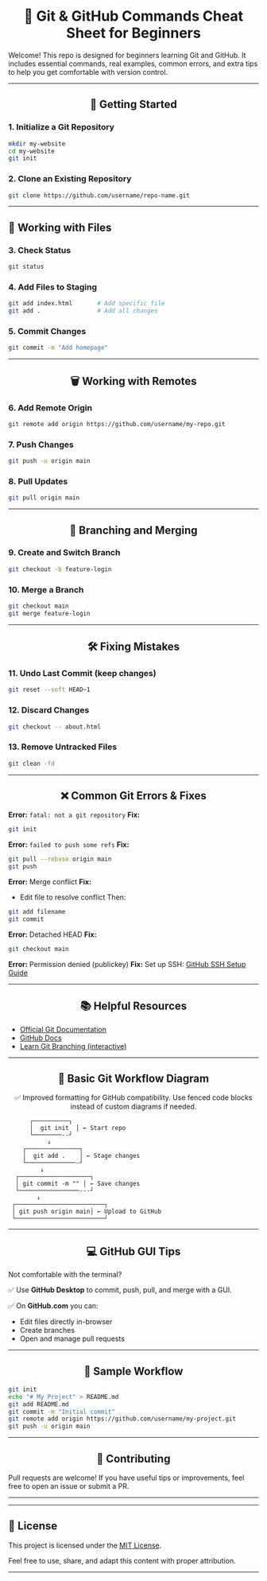 <div align="center">

# 🧰 Git & GitHub Commands Cheat Sheet for Beginners

</div>

Welcome! This repo is designed for beginners learning Git and GitHub. It includes essential commands, real examples, common errors, and extra tips to help you get comfortable with version control.

---

<div align="center">

## 📁 Getting Started

</div>

### 1. Initialize a Git Repository

```bash
mkdir my-website
cd my-website
git init
```

### 2. Clone an Existing Repository

```bash
git clone https://github.com/username/repo-name.git
```

---

## 📝 Working with Files

### 3. Check Status

```bash
git status
```

### 4. Add Files to Staging

```bash
git add index.html       # Add specific file
git add .                # Add all changes
```

### 5. Commit Changes

```bash
git commit -m "Add homepage"
```

---

<div align="center">

## 🗑️ Working with Remotes

</div>

### 6. Add Remote Origin

```bash
git remote add origin https://github.com/username/my-repo.git
```

### 7. Push Changes

```bash
git push -u origin main
```

### 8. Pull Updates

```bash
git pull origin main
```

---

<div align="center">

## 🌿 Branching and Merging

</div>

### 9. Create and Switch Branch

```bash
git checkout -b feature-login
```

### 10. Merge a Branch

```bash
git checkout main
git merge feature-login
```

---

<div align="center">

## 🛠️ Fixing Mistakes

</div>

### 11. Undo Last Commit (keep changes)

```bash
git reset --soft HEAD~1
```

### 12. Discard Changes

```bash
git checkout -- about.html
```

### 13. Remove Untracked Files

```bash
git clean -fd
```

---

<div align="center">

## ❌ Common Git Errors & Fixes

</div>

**Error:** `fatal: not a git repository`
**Fix:**

```bash
git init
```

**Error:** `failed to push some refs`
**Fix:**

```bash
git pull --rebase origin main
git push
```

**Error:** Merge conflict
**Fix:**

* Edit file to resolve conflict
  Then:

```bash
git add filename
git commit
```

**Error:** Detached HEAD
**Fix:**

```bash
git checkout main
```

**Error:** Permission denied (publickey)
**Fix:**
Set up SSH: [GitHub SSH Setup Guide](https://docs.github.com/en/authentication/connecting-to-github-with-ssh)

---

<div align="center">

## 📚 Helpful Resources

</div>

* [Official Git Documentation](https://git-scm.com/doc)
* [GitHub Docs](https://docs.github.com/)
* [Learn Git Branching (interactive)](https://learngitbranching.js.org/)

---

<div align="center">

## 🎨 Basic Git Workflow Diagram
✅ Improved formatting for GitHub compatibility. Use fenced code blocks instead of custom diagrams if needed.
</div>

```
      ┌──────────┐
      │  git init  │ ← Start repo
      └────────--┘
           ↓
    ┌───────────────┐
    │  git add .    │ ← Stage changes
    └──────────────-┘
         ↓
  ┌────────────────────┐
  │ git commit -m "" │ ← Save changes
  └─────────────────---┘
        ↓
 ┌─────────────────────────┐
 │ git push origin main│ ← Upload to GitHub
 └─────────────────────────┘
```

---

<div align="center">

## 💻 GitHub GUI Tips

</div>

Not comfortable with the terminal?

✅ Use **GitHub Desktop** to commit, push, pull, and merge with a GUI.

✅ On **GitHub.com** you can:

* Edit files directly in-browser
* Create branches
* Open and manage pull requests

---

<div align="center">

## 🚀 Sample Workflow

</div>

```bash
git init
echo "# My Project" > README.md
git add README.md
git commit -m "Initial commit"
git remote add origin https://github.com/username/my-project.git
git push -u origin main
```

---

<div align="center">

## 💬 Contributing

</div>

Pull requests are welcome! If you have useful tips or improvements, feel free to open an issue or submit a PR.

---

---

## 📝 License

This project is licensed under the [MIT License](https://choosealicense.com/licenses/mit/).

Feel free to use, share, and adapt this content with proper attribution.

---

